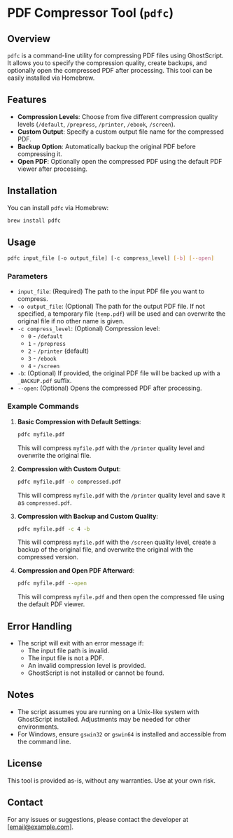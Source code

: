 
# PDF Compressor Tool (`pdfc`)

## Overview

`pdfc` is a command-line utility for compressing PDF files using GhostScript. It allows you to specify the compression quality, create backups, and optionally open the compressed PDF after processing. This tool can be easily installed via Homebrew.

## Features

- **Compression Levels**: Choose from five different compression quality levels (`/default`, `/prepress`, `/printer`, `/ebook`, `/screen`).
- **Custom Output**: Specify a custom output file name for the compressed PDF.
- **Backup Option**: Automatically backup the original PDF before compressing it.
- **Open PDF**: Optionally open the compressed PDF using the default PDF viewer after processing.

## Installation

You can install `pdfc` via Homebrew:

```bash
brew install pdfc
```

## Usage

```bash
pdfc input_file [-o output_file] [-c compress_level] [-b] [--open]
```

### Parameters

- `input_file`: (Required) The path to the input PDF file you want to compress.
- `-o output_file`: (Optional) The path for the output PDF file. If not specified, a temporary file (`temp.pdf`) will be used and can overwrite the original file if no other name is given.
- `-c compress_level`: (Optional) Compression level:
  - `0` - `/default`
  - `1` - `/prepress`
  - `2` - `/printer` (default)
  - `3` - `/ebook`
  - `4` - `/screen`
- `-b`: (Optional) If provided, the original PDF file will be backed up with a `_BACKUP.pdf` suffix.
- `--open`: (Optional) Opens the compressed PDF after processing.

### Example Commands

1. **Basic Compression with Default Settings**:
    ```bash
    pdfc myfile.pdf
    ```
    This will compress `myfile.pdf` with the `/printer` quality level and overwrite the original file.

2. **Compression with Custom Output**:
    ```bash
    pdfc myfile.pdf -o compressed.pdf
    ```
    This will compress `myfile.pdf` with the `/printer` quality level and save it as `compressed.pdf`.

3. **Compression with Backup and Custom Quality**:
    ```bash
    pdfc myfile.pdf -c 4 -b
    ```
    This will compress `myfile.pdf` with the `/screen` quality level, create a backup of the original file, and overwrite the original with the compressed version.

4. **Compression and Open PDF Afterward**:
    ```bash
    pdfc myfile.pdf --open
    ```
    This will compress `myfile.pdf` and then open the compressed file using the default PDF viewer.

## Error Handling

- The script will exit with an error message if:
  - The input file path is invalid.
  - The input file is not a PDF.
  - An invalid compression level is provided.
  - GhostScript is not installed or cannot be found.

## Notes

- The script assumes you are running on a Unix-like system with GhostScript installed. Adjustments may be needed for other environments.
- For Windows, ensure `gswin32` or `gswin64` is installed and accessible from the command line.

## License

This tool is provided as-is, without any warranties. Use at your own risk.

## Contact

For any issues or suggestions, please contact the developer at [email@example.com].
